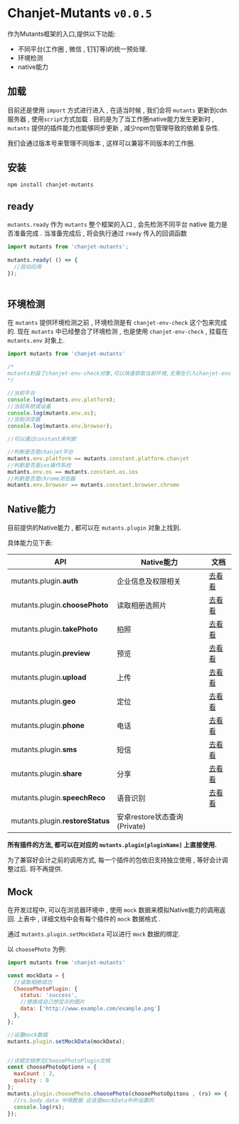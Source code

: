 # Chanjet-Mutants `v0.0.5`

作为Mutants框架的入口,提供以下功能:

- 不同平台(工作圈 , 微信 , 钉钉等)的统一预处理.
- 环境检测
- native能力



## 加载

目前还是使用 `import` 方式进行进入 , 在适当时候 , 我们会将 `mutants` 更新到cdn服务器 , 使用`script`方式加载 . 目的是为了当工作圈native能力发生更新时 , `mutants` 提供的插件能力也能够同步更新 , 减少npm包管理导致的依赖复杂性.

我们会通过版本号来管理不同版本 , 这样可以兼容不同版本的工作圈.



## 安装

```shell
npm install chanjet-mutants
```



## ready

`mutants.ready` 作为 `mutants` 整个框架的入口 , 会先检测不同平台 native 能力是否准备完成 . 当准备完成后 , 将会执行通过 `ready` 传入的回调函数



```javascript
import mutants from 'chanjet-mutants';
  
mutants.ready( () => {
  //启动应用
});
  

```



## 环境检测

在 `mutants` 提供环境检测之前 , 环境检测是有 `chanjet-env-check` 这个包来完成的. 现在 `mutants` 中已经整合了环境检测 , 也是使用 `chanjet-env-check` , 挂载在 `mutants.env` 对象上. 

```javascript
import mutants from 'chanjet-mutants'

/*
mutants封装了chanjet-env-check对象,可以快速获取当前环境,无需在引入chanjet-env-check包,详见接口文档
*/

//当前平台
console.log(mutants.env.platform);
//当前系统或设备
console.log(mutants.env.os);
//当前浏览器
console.log(mutants.env.browser);

//可以通过constant来判断

//判断是否是chanjet平台
mutants.env.platform == mutants.constant.platform.chanjet
//判断是否是ios操作系统
mutants.env.os == mutants.constant.os.ios
//判断是否是chrome浏览器
mutants.env.browser == mutants.constant.browser.chrome
```



## Native能力

目前提供的Native能力 , 都可以在 `mutants.plugin` 对象上找到. 

具体能力见下表:

| API                              | Native能力               | 文档                                    |
| -------------------------------- | ---------------------- | ------------------------------------- |
| mutants.plugin.**auth**          | 企业信息及权限相关              | [去看看](chanjet-plugin-auth.md)         |
| mutants.plugin.**choosePhoto**   | 读取相册选照片                | [去看看](chanjet-plugin-choose-photo.md) |
| mutants.plugin.**takePhoto**     | 拍照                     | [去看看](chanjet-plugin-take-photo.md)   |
| mutants.plugin.**preview**       | 预览                     | [去看看](chanjet-plugin-preview.md)      |
| mutants.plugin.**upload**        | 上传                     | [去看看](chanjet-plugin-upload.md)       |
| mutants.plugin.**geo**           | 定位                     | [去看看](chanjet-plugin-geo.md)          |
| mutants.plugin.**phone**         | 电话                     | [去看看](chanjet-plugin-phone-call.md)   |
| mutants.plugin.**sms**           | 短信                     | [去看看](chanjet-plugin-sms.md)          |
| mutants.plugin.**share**         | 分享                     | [去看看](chanjet-plugin-share.md)        |
| mutants.plugin.**speechReco**    | 语音识别                   | [去看看](chanjet-plugin-speech-reco.md)  |
| mutants.plugin.**restoreStatus** | 安卓restore状态查询(Private) |                                       |



**所有插件的方法, 都可以在对应的 `mutants.plugin[pluginName]` 上直接使用.**

为了兼容好会计之前的调用方式, 每一个插件的包依旧支持独立使用 , 等好会计调整过后. 将不再提供.



## Mock

在开发过程中, 可以在浏览器环境中 , 使用 `mock` 数据来模拟Native能力的调用返回. 上表中 , 详细文档中会有每个插件的 `mock` 数据格式 . 

通过 `mutants.plugin.setMockData` 可以进行 `mock` 数据的绑定.

以 `choosePhoto` 为例:

```javascript
import mutants from 'chanjet-mutants'

const mockData = {
  //读取相册成功
  ChoosePhotoPlugin: {
    status: 'success',
    //替换成自己想显示的图片
    data: ['http://www.example.com/example.png']
  },
};

//设置mock数据
mutants.plugin.setMockData(mockData);


//详细文档参见ChoosePhotoPlugin文档
const choosePhotoOptions = {
  maxCount : 2,
  quality : 0
};
mutants.plugin.choosePhoto.choosePhoto(choosePhotoOpitons , (rs) => {
  //rs.body.data 中得数据 应该是mockData中所设置的
  console.log(rs);
});

```












